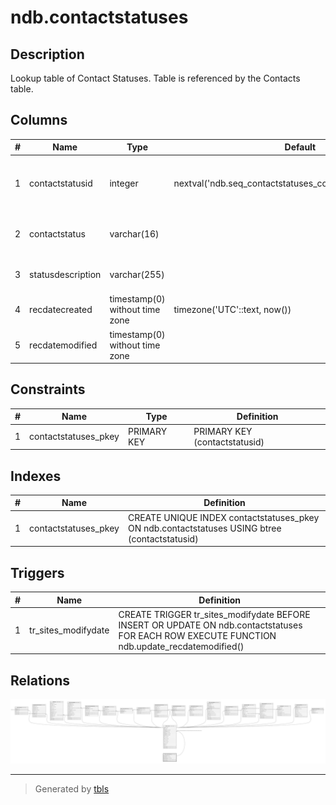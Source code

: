 # ndb.contactstatuses

## Description

Lookup table of Contact Statuses. Table is referenced by the Contacts table.

## Columns

| # | Name              | Type                           | Default                                                      | Nullable | Children                        | Parents | Comment                                            |
| - | ----------------- | ------------------------------ | ------------------------------------------------------------ | -------- | ------------------------------- | ------- | -------------------------------------------------- |
| 1 | contactstatusid   | integer                        | nextval('ndb.seq_contactstatuses_contactstatusid'::regclass) | false    | [ndb.contacts](ndb.contacts.md) |         | An arbitrary Contact Status identification number. |
| 2 | contactstatus     | varchar(16)                    |                                                              | true     |                                 |         | Status of person, organization, or project.        |
| 3 | statusdescription | varchar(255)                   |                                                              | true     |                                 |         | Description of the status.                         |
| 4 | recdatecreated    | timestamp(0) without time zone | timezone('UTC'::text, now())                                 | false    |                                 |         |                                                    |
| 5 | recdatemodified   | timestamp(0) without time zone |                                                              | false    |                                 |         |                                                    |

## Constraints

| # | Name                 | Type        | Definition                    |
| - | -------------------- | ----------- | ----------------------------- |
| 1 | contactstatuses_pkey | PRIMARY KEY | PRIMARY KEY (contactstatusid) |

## Indexes

| # | Name                 | Definition                                                                                    |
| - | -------------------- | --------------------------------------------------------------------------------------------- |
| 1 | contactstatuses_pkey | CREATE UNIQUE INDEX contactstatuses_pkey ON ndb.contactstatuses USING btree (contactstatusid) |

## Triggers

| # | Name                | Definition                                                                                                                                   |
| - | ------------------- | -------------------------------------------------------------------------------------------------------------------------------------------- |
| 1 | tr_sites_modifydate | CREATE TRIGGER tr_sites_modifydate BEFORE INSERT OR UPDATE ON ndb.contactstatuses FOR EACH ROW EXECUTE FUNCTION ndb.update_recdatemodified() |

## Relations

![er](ndb.contactstatuses.svg)

---

> Generated by [tbls](https://github.com/k1LoW/tbls)